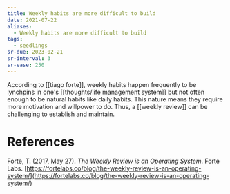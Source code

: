 ```yaml
---
title: Weekly habits are more difficult to build
date: 2021-07-22
aliases:
  - Weekly habits are more difficult to build
tags:
  - seedlings
sr-due: 2023-02-21
sr-interval: 3
sr-ease: 250
---
```

According to [[tiago forte]], weekly habits happen frequently to be lynchpins in one's [[thoughts/life management system]] but not often enough to be natural habits like daily habits. This nature means they require more motivation and willpower to do. Thus, a [[weekly review]] can be challenging to establish and maintain.

# References

Forte, T. (2017, May 27). *The Weekly Review is an Operating System*. Forte Labs. [https://fortelabs.co/blog/the-weekly-review-is-an-operating-system/](https://fortelabs.co/blog/the-weekly-review-is-an-operating-system/)